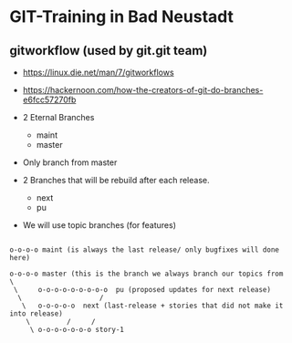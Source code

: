 # GIT-Training in Bad Neustadt 

## gitworkflow (used by git.git team) 

  * https://linux.die.net/man/7/gitworkflows
  * https://hackernoon.com/how-the-creators-of-git-do-branches-e6fcc57270fb

  * 2 Eternal Branches 
    - maint
    - master
  
  * Only branch from master 
  
  * 2 Branches that will be rebuild after each release. 
    * next
    * pu
    
  * We will use topic branches (for features) 
    
  ```
  
  o-o-o-o maint (is always the last release/ only bugfixes will done here) 
  
  o-o-o-o master (this is the branch we always branch our topics from 
  \
   \     o-o-o-o-o-o-o-o-o  pu (proposed updates for next release) 
    \                   /
     \   o-o-o-o-o  next (last-release + stories that did not make it into release) 
      \         /     /
       \ o-o-o-o-o-o-o story-1 
       
  ```
